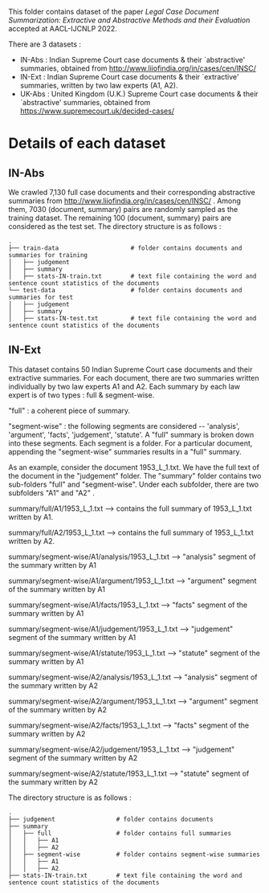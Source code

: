 This folder contains dataset of the paper *Legal Case Document Summarization: Extractive and Abstractive Methods and their Evaluation* accepted at AACL-IJCNLP 2022.

There are 3 datasets :
- IN-Abs : Indian Supreme Court case documents & their `abstractive' summaries, obtained from http://www.liiofindia.org/in/cases/cen/INSC/
- IN-Ext : Indian Supreme Court case documents & their `extractive' summaries, written by two law experts (A1, A2).
- UK-Abs : United Kingdom (U.K.) Supreme Court case documents & their `abstractive' summaries, obtained from https://www.supremecourt.uk/decided-cases/

# Details of each dataset

## IN-Abs
We crawled 7,130 full case documents and their corresponding abstractive summaries from http://www.liiofindia.org/in/cases/cen/INSC/ .
Among them, 7030 (document, summary) pairs are randomly sampled as the training dataset. The remaining 100 (document, summary)
pairs are considered as the test set. The directory structure is as follows :


    .
    ├── train-data                    # folder contains documents and summaries for training
    │   ├── judgement              
    │   ├── summary             
    │   ├── stats-IN-train.txt        # text file containing the word and sentence count statistics of the documents
    └── test-data                     # folder contains documents and summaries for test
    │   ├── judgement              
    │   ├── summary
    │   ├── stats-IN-test.txt         # text file containing the word and sentence count statistics of the documents
    
## IN-Ext

This dataset contains 50 Indian Supreme Court case documents and their extractive summaries. For each document, there are two summaries written individually by two law experts A1 and A2. Each summary by each law expert is of two types : full & segment-wise.

"full" : a coherent piece of summary.

"segment-wise" : the following segments are considered -- 'analysis', 'argument', 'facts', 'judgement', 'statute'. A "full" summary is broken down into these segments. Each segment is a folder.
For a particular document, appending the "segment-wise" summaries results in a "full" summary. 

As an example, consider the document 1953_L_1.txt. We have the full text of the document in the "judgement" folder. The "summary" folder contains two sub-folders "full" and "segment-wise". Under each subfolder, there are two subfolders "A1" and "A2" .

summary/full/A1/1953_L_1.txt --> contains the full summary of 1953_L_1.txt written by A1.

summary/full/A2/1953_L_1.txt --> contains the full summary of 1953_L_1.txt written by A2.

summary/segment-wise/A1/analysis/1953_L_1.txt --> "analysis" segment of the summary written by A1

summary/segment-wise/A1/argument/1953_L_1.txt -->  "argument" segment of the summary written by A1

summary/segment-wise/A1/facts/1953_L_1.txt -->  "facts" segment of the summary written by A1

summary/segment-wise/A1/judgement/1953_L_1.txt -->  "judgement" segment of the summary written by A1

summary/segment-wise/A1/statute/1953_L_1.txt -->  "statute" segment of the summary written by A1

summary/segment-wise/A2/analysis/1953_L_1.txt --> "analysis" segment of the summary written by A2

summary/segment-wise/A2/argument/1953_L_1.txt -->  "argument" segment of the summary written by A2

summary/segment-wise/A2/facts/1953_L_1.txt -->  "facts" segment of the summary written by A2

summary/segment-wise/A2/judgement/1953_L_1.txt -->  "judgement" segment of the summary written by A2

summary/segment-wise/A2/statute/1953_L_1.txt -->  "statute" segment of the summary written by A2

The directory structure is as follows :


    .
    ├── judgement                 # folder contains documents           
    ├── summary    
    │   ├── full                  # folder contains full summaries
    │   │   ├── A1
    │   │   ├── A2
    │   ├── segment-wise          # folder contains segment-wise summaries
    │   │   ├── A1
    │   │   ├── A2
    ├── stats-IN-train.txt        # text file containing the word and sentence count statistics of the documents
   
